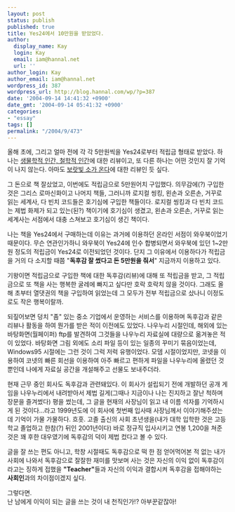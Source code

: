 ```yaml
---
layout: post
status: publish
published: true
title: Yes24에서 10만원을 받았었다.
author:
  display_name: Kay
  login: Kay
  email: iam@hannal.net
  url: ''
author_login: Kay
author_email: iam@hannal.net
wordpress_id: 387
wordpress_url: http://blog.hannal.com/wp/?p=387
date: '2004-09-14 14:41:32 +0900'
date_gmt: '2004-09-14 05:41:32 +0900'
categories:
- "essay"
tags: []
permalink: "/2004/9/473"
---
```

<p>올해 초에, 그리고 얼마 전에 각 각 5만원씩을 Yes24로부터 적립금 형태로 받았다. 하나는 <a href="http://blog.hannal.com/index.php?pl=24">생물학적 인간, 철학적 인간</a>에 대한 리뷰이고, 또 다른 하나는 어떤 것인지 잘 기억이 나지 않는다. 아마도 <a href="http://blog.hannal.com/index.php?pl=397">보랏빛 소가 온다</a>에 대한 리뷰인 듯 싶다.</p>
<p>그 돈으로 책 잘샀었고, 이번에도 적립금으로 5만원어치 구입했다. 의무감에(?) 구입한 것은 그리스 로마신화이고 나머지 책들, 그러니까  로지컬 씽킹, 왼손과 오른손, 거꾸로 읽는 세계사, 다 빈치 코드들은 호기심에 구입한 책들이다. 로지컬 씽킹과 다 빈치 코드는 제법 화제가 되고 있는(된?) 책이기에 호기심이 생겼고, 왼손과 오른손, 거꾸로 읽는 세계사는 서점에서 대충 스쳐보고 호기심이 생긴 책이다.</p>
<p>나는 책을 Yes24에서 구매하는데 이유는 과거에 이용하던 온라인 서점이 와우북이었기 때문이다. 무슨 연관인가하니 와우북이 Yes24에 인수 합병되면서 와우북에 있던 1~2만원 정도의 적립금이 Yes24로 이전되었던 것이다. 단지 그 이유에서 이용하다가 적립금을 거의 다 소지할 때쯤 "<b>독후감 잘 썼다고 돈 5만원을 줘서</b>" 지금까지 이용하고 있다.</p>
<p>기왕이면 적립금으로 구입한 책에 대한 독후감(리뷰)에 대해 또 적립금을 받고, 그 적립금으로 또 책을 사는 행복한 굴레에 빠지고 싶다만 호락 호락치 않을 것이다. 그래도 올해 초부터 열댓권의 책을 구입하여 읽었는데 그 모두가 전부 적립금으로 샀나니 이정도로도 작은 행복이랄까.</p>
<p>되짚어보면 덩치 "좀" 있는 중소 기업에서 운영하는 서비스를 이용하며 독후감과 같은 리뷰나 활동을 하여 뭔가를 받은 적이 이전에도 있었다. 나우누리 시절인데, 해외에 있는 바탕화면(월페이퍼) ftp를 발견하여 그것들을 나우누리 자료실에 대량으로 옮겨놓은 적이 있었다. 바탕화면 그림 외에도 소리 파일 등이 있는 일종의 꾸미기 묶음이었는데, Windows95 시절에는 그런 것이 그럭 저럭 유행이었다. 모뎀 시절이었지만, 코넷을 이용하여 코넷의 빠른 회선을 이용하여 아주 빠르고 편하게 파일을 나우누리에 올렸던 것뿐인데 나에게 자료실 공간을 개설해주고 선물도 보내주더라.</p>
<p>현재 근무 중인 회사도 독후감과 관련돼있다. 이 회사가 설립되기 전에 개발하던 공개 게임을 나우누리에서 내려받아서 제법 길게(그때나 지금이나 나는 진지하고 잘난 척하며 장문을 즐겨썼다) 평을 썼는데, 그 글을 현재의 사장님이 읽고 내 이름 석자를 기억하시게 된 것이다...라고 1999년도에 이 회사에 첫번째 입사때 사장님께서 이야기해주셨는데 기억이 가물 가물하다. 흐흣. 고졸 출신의 사회 초년생을(내가 대학 입학한 것은 고등학교 졸업하고 한참(?) 뒤인 2001년이다) 바로 정규직 입사시키고 연봉 1,200을 쳐준 것은 꽤 후한 대우였기에 독후감의 덕이 제법 컸다고 볼 수 있다.</p>
<p>글을 잘 쓰는 편도 아니고, 학창 시절때도 독후감으로 떡 한 점 얻어먹어본 적 없는 내가 사회에 나와서 독후감으로 잘잘한 재미를 맛보며 사는 것은 자신의 이익 없이 독후감이라고는 징하게 접했을 <b>"Teacher"</b>들과 자신의 이익과 결합시켜 독후감을 접해야하는 <b>사회인</b>과의 차이점이겠지 싶다.</p>
<p>그렇다면.<br />
난 남에게 이익이 되는 글을 쓰는 것이 내 천직인가!? 아부꾼같잖아!</p>
